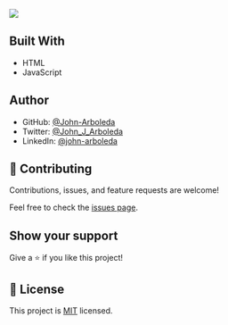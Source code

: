 ![](https://img.shields.io/badge/Microverse-blueviolet)

<!-- # ToDo List

> "To-do list" is a tool that helps to organize your day. It simply lists the things that you need to do and allows you to mark them as complete. In this project a simple website that allows for doing that is build using ES6 and Webpack! -->

## Built With

- HTML
- JavaScript

## Author

- GitHub: [@John-Arboleda](https://github.com/John-Arboleda)
- Twitter: [@John_J_Arboleda](https://twitter.com/John_J_Arboleda)
- LinkedIn: [@john-arboleda](https://www.linkedin.com/in/john-arboleda/)

## 🤝 Contributing

Contributions, issues, and feature requests are welcome!

Feel free to check the [issues page](../../issues/).

## Show your support

Give a ⭐️ if you like this project!

## 📝 License

This project is [MIT](./MIT.md) licensed.
